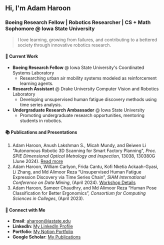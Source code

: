 <!--
**oadamharoon/oadamharoon** is a ✨ _special_ ✨ repository because its `README.md` (this file) appears on your GitHub profile.

Here are some ideas to get you started:

- 🔭 I’m currently working on ...
- 🌱 I’m currently learning ...
- 👯 I’m looking to collaborate on ...
- 🤔 I’m looking for help with ...
- 💬 Ask me about ...
- 📫 How to reach me: ...
- 😄 Pronouns: ...
- ⚡ Fun fact: ...
-->
## Hi, I'm Adam Haroon

### Boeing Research Fellow | Robotics Researcher | CS + Math Sophomore @ Iowa State University
> I love learning, growing from failures, and contributing to a bettered society through innovative robotics research.

#### 🔭 Current Work
- **Boeing Research Fellow** @ Iowa State University's Coordinated Systems Laboratory
  - Researching urban air mobility systems modeled as reinforcement learning agents.
- **Research Assistant** @ Drake University Computer Vision and Robotics Laboratory
  - Developing unsupervised human fatigue discovery methods using time series analysis.
- **Undergraduate Research Ambassador** @ Iowa State University
  - Promoting undergraduate research opportunities, mentoring students in robotics.

#### 📚 Publications and Presentations
1. Adam Haroon, Anush Lakshman S., Micah Mundy, and Beiwen Li "Autonomous Robotic 3D Scanning for Smart Factory Planning", *Proc. SPIE Dimensional Optical Metrology and Inspection*, 13038, 130380G (June 2024). [Read more](https://doi.org/10.1117/12.3014169)
2. Adam Haroon, William Carlyon, Frida Cantu, Kofi Nketia Ackaah-Gyasi, Li Zhang, and Md Alimoor Reza “Unsupervised Human Fatigue Expression Discovery via Time Series Chain”, *SIAM International Conference on Data Mining*, (April 2024). [Workshop Details](https://dssmh.github.io/)
3. Adam Haroon, Sameer Chaudhry, and Md Alimoor Reza “Human Pose Classification for Better Ergonomics”, *Consortium for Computing Sciences in Colleges*, (April 2023).

#### 🔗 Connect with Me
- **Email**: aharoon@iastate.edu
- **LinkedIn**: [My LinkedIn Profile](http://www.linkedin.com/in/adamharoon)
- **Portfolio**: [My Notion Portfolio](https://exciting-catsup-c71.notion.site/I-m-Adam-Haroon-7900752628d34aafa26fd1bcee9729c2)
- **Google Scholar**: [My Publications](https://scholar.google.com/citations?user=PzxLhRUAAAAJ&hl=en&oi=ao)
